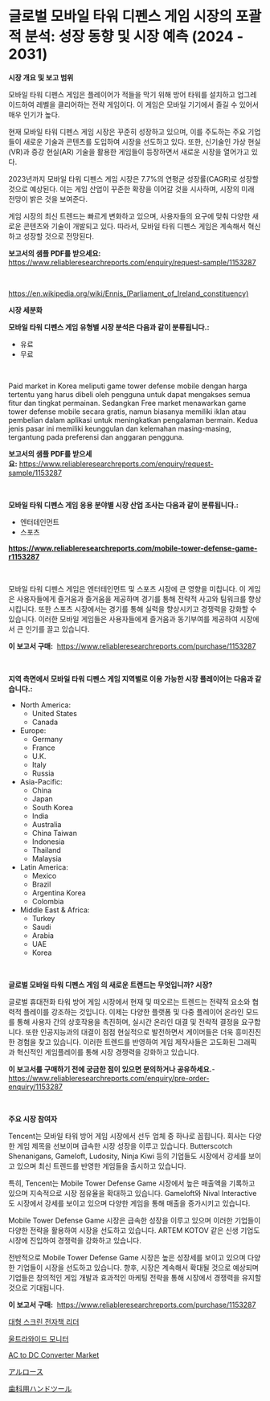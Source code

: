 <p><h1>글로벌 모바일 타워 디펜스 게임 시장의 포괄적 분석: 성장 동향 및 시장 예측 (2024 - 2031)</h1></p><p><strong>시장 개요 및 보고 범위</strong></p>
<p><p>모바일 타워 디펜스 게임은 플레이어가 적들을 막기 위해 방어 타워를 설치하고 업그레이드하여 레벨을 클리어하는 전략 게임이다. 이 게임은 모바일 기기에서 즐길 수 있어서 매우 인기가 높다. </p><p>현재 모바일 타워 디펜스 게임 시장은 꾸준히 성장하고 있으며, 이를 주도하는 주요 기업들이 새로운 기술과 콘텐츠를 도입하여 시장을 선도하고 있다. 또한, 신기술인 가상 현실(VR)과 증강 현실(AR) 기술을 활용한 게임들이 등장하면서 새로운 시장을 열어가고 있다.</p><p>2023년까지 모바일 타워 디펜스 게임 시장은 7.7%의 연평균 성장률(CAGR)로 성장할 것으로 예상된다. 이는 게임 산업이 꾸준한 확장을 이어갈 것을 시사하며, 시장의 미래 전망이 밝은 것을 보여준다.</p><p>게임 시장의 최신 트렌드는 빠르게 변화하고 있으며, 사용자들의 요구에 맞춰 다양한 새로운 콘텐츠와 기술이 개발되고 있다. 따라서, 모바일 타워 디펜스 게임은 계속해서 혁신하고 성장할 것으로 전망된다.</p></p>
<p><strong>보고서의 샘플 PDF를 받으세요:</strong> <a href="https://www.reliableresearchreports.com/enquiry/request-sample/1153287">https://www.reliableresearchreports.com/enquiry/request-sample/1153287</a></p>
<p>&nbsp;</p>
<p><a href="https://en.wikipedia.org/wiki/Ennis_(Parliament_of_Ireland_constituency)">https://en.wikipedia.org/wiki/Ennis_(Parliament_of_Ireland_constituency)</a></p>
<p><strong>시장 세분화</strong></p>
<p><strong>모바일 타워 디펜스 게임 유형별 시장 분석은 다음과 같이 분류됩니다.:</strong></p>
<p><ul><li>유료</li><li>무료</li></ul></p>
<p>&nbsp;</p>
<p><p>Paid market in Korea meliputi game tower defense mobile dengan harga tertentu yang harus dibeli oleh pengguna untuk dapat mengakses semua fitur dan tingkat permainan. Sedangkan Free market menawarkan game tower defense mobile secara gratis, namun biasanya memiliki iklan atau pembelian dalam aplikasi untuk meningkatkan pengalaman bermain. Kedua jenis pasar ini memiliki keunggulan dan kelemahan masing-masing, tergantung pada preferensi dan anggaran pengguna.</p></p>
<p><strong>보고서의 샘플 PDF를 받으세요:</strong>&nbsp;<a href="https://www.reliableresearchreports.com/enquiry/request-sample/1153287">https://www.reliableresearchreports.com/enquiry/request-sample/1153287</a></p>
<p>&nbsp;</p>
<p><strong> 모바일 타워 디펜스 게임 응용 분야별 시장 산업 조사는 다음과 같이 분류됩니다.:</strong></p>
<p><ul><li>엔터테인먼트</li><li>스포츠</li></ul></p>
<p><strong><a href="https://www.reliableresearchreports.com/mobile-tower-defense-game-r1153287">https://www.reliableresearchreports.com/mobile-tower-defense-game-r1153287</a></strong></p>
<p>&nbsp;</p>
<p><p>모바일 타워 디펜스 게임은 엔터테인먼트 및 스포츠 시장에 큰 영향을 미칩니다. 이 게임은 사용자들에게 즐거움과 즐거움을 제공하며 경기를 통해 전략적 사고와 팀워크를 향상시킵니다. 또한 스포츠 시장에서는 경기를 통해 실력을 향상시키고 경쟁력을 강화할 수 있습니다. 이러한 모바일 게임들은 사용자들에게 즐거움과 동기부여를 제공하여 시장에서 큰 인기를 끌고 있습니다.</p></p>
<p><strong>이 보고서 구매:</strong>&nbsp; <a href="https://www.reliableresearchreports.com/purchase/1153287">https://www.reliableresearchreports.com/purchase/1153287</a></p>
<p>&nbsp;</p>
<p><strong>지역 측면에서 모바일 타워 디펜스 게임 지역별로 이용 가능한 시장 플레이어는 다음과 같습니다.:</strong></p>
<p><ul>
    <li>
        North America:
        <ul>
            <li>United States</li>
            <li>Canada</li>
        </ul>
    </li>
    <li>
        Europe:
        <ul>
            <li>Germany</li>
            <li>France</li>
            <li>U.K.</li>
            <li>Italy</li>
            <li>Russia</li>
        </ul>
    </li>
    <li>
        Asia-Pacific:
        <ul>
            <li>China</li>
            <li>Japan</li>
            <li>South Korea</li>
            <li>India</li>
            <li>Australia</li>
            <li>China Taiwan</li>
            <li>Indonesia</li>
            <li>Thailand</li>
            <li>Malaysia</li>
        </ul>
    </li>
    <li>
        Latin America:
        <ul>
            <li>Mexico</li>
            <li>Brazil</li>
            <li>Argentina Korea</li>
            <li>Colombia</li>
        </ul>
    </li>
    <li>
        Middle East & Africa:
        <ul>
            <li>Turkey</li>
            <li>Saudi</li>
            <li>Arabia</li>
            <li>UAE</li>
            <li>Korea</li>
        </ul>
    </li>
    </ul></p>
<p>&nbsp;</p>
<p><strong>글로벌 모바일 타워 디펜스 게임 의 새로운 트렌드는 무엇입니까? 시장?</strong></p>
<p><p>글로벌 휴대전화 타워 방어 게임 시장에서 현재 및 떠오르는 트렌드는 전략적 요소와 협력적 플레이를 강조하는 것입니다. 이제는 다양한 플랫폼 및 다중 플레이어 온라인 모드를 통해 사용자 간의 상호작용을 촉진하며, 실시간 온라인 대결 및 전략적 결정을 요구합니다. 또한 인공지능과의 대결이 점점 현실적으로 발전하면서 게이머들은 더욱 흥미진진한 경험을 찾고 있습니다. 이러한 트렌드를 반영하여 게임 제작사들은 고도화된 그래픽과 혁신적인 게임플레이를 통해 시장 경쟁력을 강화하고 있습니다.</p></p>
<p><strong>이 보고서를 구매하기 전에 궁금한 점이 있으면 문의하거나 공유하세요.</strong>- <a href="https://www.reliableresearchreports.com/enquiry/pre-order-enquiry/1153287">https://www.reliableresearchreports.com/enquiry/pre-order-enquiry/1153287</a></p>
<p>&nbsp;</p>
<p><strong>주요 시장 참여자</strong></p>
<p><p>Tencent는 모바일 타워 방어 게임 시장에서 선두 업체 중 하나로 꼽힙니다. 회사는 다양한 게임 제목을 선보이며 급속한 시장 성장을 이루고 있습니다. Butterscotch Shenanigans, Gameloft, Ludosity, Ninja Kiwi 등의 기업들도 시장에서 강세를 보이고 있으며 최신 트렌드를 반영한 게임들을 출시하고 있습니다.</p><p>특히, Tencent는 Mobile Tower Defense Game 시장에서 높은 매출액을 기록하고 있으며 지속적으로 시장 점유율을 확대하고 있습니다. Gameloft와 Nival Interactive도 시장에서 강세를 보이고 있으며 다양한 게임을 통해 매출을 증가시키고 있습니다.</p><p>Mobile Tower Defense Game 시장은 급속한 성장을 이루고 있으며 이러한 기업들이 다양한 전략을 활용하여 시장을 선도하고 있습니다. ARTEM KOTOV 같은 신생 기업도 시장에 진입하여 경쟁력을 강화하고 있습니다.</p><p>전반적으로 Mobile Tower Defense Game 시장은 높은 성장세를 보이고 있으며 다양한 기업들이 시장을 선도하고 있습니다. 향후, 시장은 계속해서 확대될 것으로 예상되며 기업들은 창의적인 게임 개발과 효과적인 마케팅 전략을 통해 시장에서 경쟁력을 유지할 것으로 기대됩니다.</p></p>
<p><strong>이 보고서 구매:</strong>&nbsp;&nbsp;<a href="https://www.reliableresearchreports.com/purchase/1153287">https://www.reliableresearchreports.com/purchase/1153287</a></p>
<p><p><a href="https://github.com/KellyLyncyh543964/Market-Research-Report-List-3/blob/main/553936038260.md">대형 스크린 전자책 리더</a></p><p><a href="https://github.com/rcabello548/Market-Research-Report-List-2/blob/main/989874738261.md">울트라와이드 모니터</a></p><p><a href="https://medium.com/@gracielawharris42024/global-ac-to-dc-converter-market-status-2024-2031-and-forecast-by-region-product-end-use-fe54d5545970">AC to DC Converter Market</a></p><p><a href="https://github.com/roulaayoub-saad/Market-Research-Report-List-2/blob/main/261440129080.md">アルロース</a></p><p><a href="https://github.com/zjkmgcs938405/Market-Research-Report-List-3/blob/main/489620329079.md">歯科用ハンドツール</a></p></p>